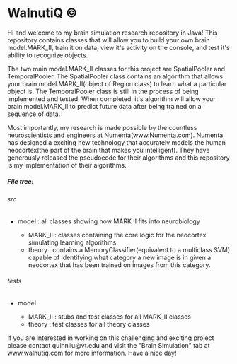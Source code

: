 WalnutiQ &copy;
========
  <p>
    Hi and welcome to my brain simulation research repository in Java! 
    This repository contains classes that will allow you to build your own
    brain model.MARK_II, train it on data, view it's activity on the console, and
    test it's ability to recognize objects.
  </p>
  <p>
    The two main model.MARK_II classes for this project are SpatialPooler and 
    TemporalPooler. The SpatialPooler class contains an algorithm that allows
    your brain model.MARK_II(object of Region class) to learn what a particular object
    is. The TemporalPooler class is still in the process of being implemented 
    and tested. When completed, it's algorithm will allow your brain model.MARK_II
    to predict future data after being trained on a sequence of data.
   </p>
   <p> 
    Most importantly, my research is made possible by the countless neuroscientists
    and engineers at Numenta(www.Numenta.com). Numenta has designed a exciting 
    new technology that accurately models the human neocortex(the part of the 
    brain that makes you intelligent). They have generously released the 
    pseudocode for their algorithms and this repository is my implementation of
    their algorithms.
  </p>
  
  <h5>File tree:</h5>
  <h6>src</h6>
    <ul>
        <li>model : all classes showing how MARK II fits into neurobiology</li>
        <ul>
            <li>MARK_II : classes containing the core logic for the
                          neocortex simulating learning algorithms</li>
            <li>theory : contains a MemoryClassifier(equivalent to a multiclass
                         SVM) capable of identifying what category a new image
                         is in given a neocortex that has been trained on
                         images from this category.</li>
        </ul>
    </ul>         
  <h6>tests</h6>
    <ul>
        <li>model</li>
        <ul>
            <li>MARK_II : stubs and test classes for all MARK_II classes</li>
            <li>theory : test classes for all theory classes</li>
        </ul>
    </ul>  
      
  <p>
    If you are interested in working on this challenging and exciting project 
    please contact quinnliu@vt.edu and visit the "Brain Simulation" tab at 
    www.walnutiq.com for more information. Have a nice day!
  </p>